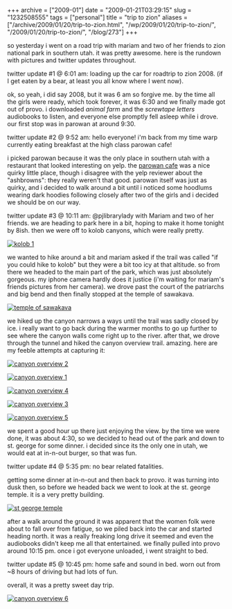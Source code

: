 +++
archive = ["2009-01"]
date = "2009-01-21T03:29:15"
slug = "1232508555"
tags = ["personal"]
title = "trip to zion"
aliases = ["/archive/2009/01/20/trip-to-zion.html", "/wp/2009/01/20/trip-to-zion/", "/2009/01/20/trip-to-zion/", "/blog/273"]
+++

so yesterday i went on a road trip with mariam and two of her friends to
zion national park in southern utah. it was pretty awesome. here is the
rundown with pictures and twitter updates throughout.

twitter update #1 @ 6:01 am: loading up the car for roadtrip to zion 2008.
(if I get eaten by a bear, at least you all know where I went now).

ok, so yeah, i did say 2008, but it was 6 am so forgive me. by the time
all the girls were ready, which took forever, it was 6:30 and we finally
made got out of provo. i downloaded _animal farm_ and the _screwtape
letters_ audiobooks to listen, and everyone else promptly fell asleep
while i drove. our first stop was in parowan at around 9:30.

twitter update #2 @ 9:52 am: hello everyone! i'm back from my time warp
currently eating breakfast at the high class parowan cafe!

i picked parowan because it was the only place in southern utah with
a restaurant that looked interesting on yelp. the [parowan cafe][1] was
a nice quirky little place, though i disagree with the yelp reviewer about
the "ashbrowns": they really weren't that good. parowan itself was just as
quirky, and i decided to walk around a bit until i noticed some hoodlums
wearing dark hoodies following closely after two of the girls and
i decided we should be on our way.

twitter update #3 @ 10:11 am: @pjlibrarylady with Mariam and two of her
friends. we are heading to park here in a bit, hoping to make it home
tonight by 8ish. then we were off to kolob canyons, which were really
pretty.

[![kolob 1][2]][3]

we wanted to hike around a bit and mariam asked if the trail was called
"if you could hike to kolob" but they were a bit too icy at that altitude.
so from there we headed to the main part of the park, which was just
absolutely gorgeous. my iphone camera hardly does it justice (i'm waiting
for mariam's friends pictures from her camera). we drove past the court of
the patriarchs and big bend and then finally stopped at the temple of
sawakava.

[![temple of sawakava][4]][5]

we hiked up the canyon narrows a ways until the trail was sadly closed by
ice. i really want to go back during the warmer months to go up further to
see where the canyon walls come right up to the river. after that, we
drove through the tunnel and hiked the canyon overview trail. amazing.
here are my feeble attempts at capturing it:

[![canyon overview 2][6]][7]

[![canyon overview 1][8]][9]

[![canyon overview 4][10]][11]

[![canyon overview 3][12]][13]

[![canyon overview 5][14]][15]

we spent a good hour up there just enjoying the view. by the time we were
done, it was about 4:30, so we decided to head out of the park and down to
st. george for some dinner. i decided since its the only one in utah, we
would eat at in-n-out burger, so that was fun.

twitter update #4 @ 5:35 pm: no bear related fatalities.

getting some dinner at in-n-out and then back to provo. it was turning
into dusk then, so before we headed back we went to look at the st. george
temple. it is a very pretty building.

[![st george temple][16]][17]

after a walk around the ground it was apparent that the women folk were
about to fall over from fatigue, so we piled back into the car and started
heading north. it was a really freaking long drive it seemed and even the
audiobooks didn't keep me all that entertained. we finally pulled into
provo around 10:15 pm. once i got everyone unloaded, i went straight to
bed.

twitter update #5 @ 10:45 pm: home safe and sound in bed. worn out from ~8
hours of driving but had lots of fun.

overall, it was a pretty sweet day trip.

[![canyon overview 6][18]][19]

[1]: http://www.yelp.com/biz/parowan-cafe-parowan
[2]: http://farm4.static.flickr.com/3376/3214581784_94bcedb7ff.jpg
[3]: http://www.flickr.com/photos/28471535@N02/3214581784 (View 'kolob 1' on Flickr.com)
[4]: http://farm4.static.flickr.com/3257/3213734335_82a901b2a0.jpg
[5]: http://www.flickr.com/photos/28471535@N02/3213734335 (View 'temple of sawakava' on Flickr.com)
[6]: http://farm4.static.flickr.com/3264/3213736221_1ec1148baf.jpg
[7]: http://www.flickr.com/photos/28471535@N02/3213736221 (View 'canyon overview 2' on Flickr.com)
[8]: http://farm4.static.flickr.com/3405/3214583050_cf08e83ed4.jpg
[9]: http://www.flickr.com/photos/28471535@N02/3214583050 (View 'canyon overview 1' on Flickr.com)
[10]: http://farm4.static.flickr.com/3475/3213735437_6bf763f038.jpg
[11]: http://www.flickr.com/photos/28471535@N02/3213735437 (View 'canyon overview 4' on Flickr.com)
[12]: http://farm4.static.flickr.com/3444/3213735851_57d8d1081e.jpg
[13]: http://www.flickr.com/photos/28471535@N02/3213735851 (View 'canyon overview 3' on Flickr.com)
[14]: http://farm4.static.flickr.com/3512/3213734887_b70273c20f.jpg
[15]: http://www.flickr.com/photos/28471535@N02/3213734887 (View 'canyon overview 5' on Flickr.com)
[16]: http://farm4.static.flickr.com/3357/3213736567_3289723593.jpg
[17]: http://www.flickr.com/photos/28471535@N02/3213736567 (View 'st george temple' on Flickr.com)
[18]: http://farm4.static.flickr.com/3323/3213734575_d16d6cc806.jpg
[19]: http://www.flickr.com/photos/28471535@N02/3213734575 (View 'canyon overview 6' on Flickr.com)

